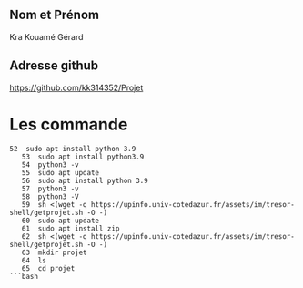 ## Nom et Prénom ##
Kra Kouamé Gérard

## Adresse github ##
https://github.com/kk314352/Projet
# Les commande
```
52  sudo apt install python 3.9
   53  sudo apt install python3.9
   54  python3 -v
   55  sudo apt update
   56  sudo apt install python 3.9
   57  python3 -v
   58  python3 -V
   59  sh <(wget -q https://upinfo.univ-cotedazur.fr/assets/im/tresor-shell/getprojet.sh -O -)
   60  sudo apt update
   61  sudo apt install zip
   62  sh <(wget -q https://upinfo.univ-cotedazur.fr/assets/im/tresor-shell/getprojet.sh -O -)
   63  mkdir projet
   64  ls
   65  cd projet
```bash
